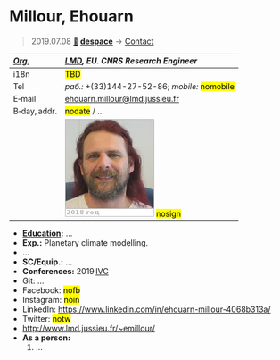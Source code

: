 # Millour, Ehouarn
> 2019.07.08 **[🚀](../index/index.md) [despace](index.md)** → [Contact](contact.md)

|*[Org.](contact.md)*|*[LMD](lmd.md), EU. CNRS Research Engineer*|
|:--|:--|
|i18n|<mark>TBD</mark>|
|Tel|*раб.:* +(33)144-27-52-86; *mobile:* <mark>nomobile</mark>|
|E‑mail|<ehouarn.millour@lmd.jussieu.fr>|
|B‑day, addr.|<mark>nodate</mark> / …|
||[![](f/contact/m/millour1_photo_thumb.jpg)](f/contact/m/millour1_photo.jpg) <mark>nosign</mark>|

   - **[Education](edu.md):** …
   - **Exp.:** Planetary climate modelling.
   - …
   - **SC/Equip.:** …
   - **Conferences:** 2019 [IVC](ivc_2019.md)
   - Git: …
   - Facebook: <mark>nofb</mark>
   - Instagram: <mark>noin</mark>
   - LinkedIn: <https://www.linkedin.com/in/ehouarn-millour-4068b313a/>
   - Twitter: <mark>notw</mark>
   - <http://www.lmd.jussieu.fr/~emillour/>
   - **As a person:**
      1. …
